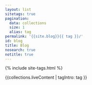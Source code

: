 ```yaml
---
layout: list
sitetags: true
pagination:
  data: collections
  size: 1
  alias: tag
permalink: '{{site.blog}}{{ tag }}/'
id: blog
title: Blog
nosearch: true
notitle: true
---
```

<div class="mry-2">
{% include site-tags.html %}
</div>

{{collections.liveContent | tagIntro: tag }}
